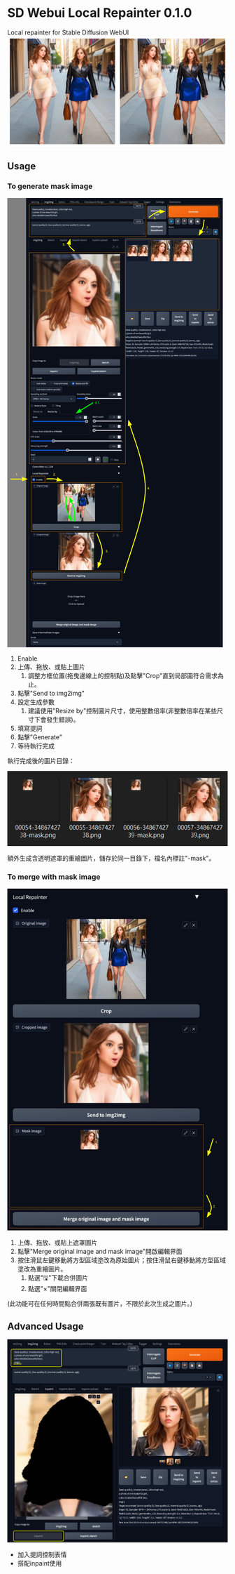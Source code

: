 # SD Webui Local Repainter 0.1.0
Local repainter for Stable Diffusion WebUI
![sample](https://raw.githubusercontent.com/Ayukawayen/sd-webui-local-repainter/main/publicfiles/sample.png "")

## Usage
### To generate mask image
![](https://raw.githubusercontent.com/Ayukawayen/sd-webui-local-repainter/main/publicfiles/01.png "")
1. Enable
2. 上傳、拖放、或貼上圖片
   1. 調整方框位置(拖曳邊線上的控制點)及點擊"Crop"直到局部圖符合需求為止。
3. 點擊"Send to img2img"
4. 設定生成參數
   1. 建議使用"Resize by"控制圖片尺寸，使用整數倍率(非整數倍率在某些尺寸下會發生錯誤)。
5. 填寫提詞
6. 點擊"Generate"
7. 等待執行完成

執行完成後的圖片目錄：

![](https://raw.githubusercontent.com/Ayukawayen/sd-webui-local-repainter/main/publicfiles/file_browser.png "")

額外生成含透明遮罩的重繪圖片，儲存於同一目錄下，檔名內標註"-mask"。


### To merge with mask image
![](https://raw.githubusercontent.com/Ayukawayen/sd-webui-local-repainter/main/publicfiles/02.png "")
1. 上傳、拖放、或貼上遮罩圖片
2. 點擊"Merge original image and mask image"開啟編輯界面
3. 按住滑鼠左鍵移動將方型區域塗改為原始圖片；按住滑鼠右鍵移動將方型區域塗改為重繪圖片。
   1. 點選"🖫"下載合併圖片
   2. 點選"×"關閉編輯界面

(此功能可在任何時間點合併兩張既有圖片，不限於此次生成之圖片。)


## Advanced Usage
![](https://raw.githubusercontent.com/Ayukawayen/sd-webui-local-repainter/main/publicfiles/advance.png "")
* 加入提詞控制表情
* 搭配inpaint使用
